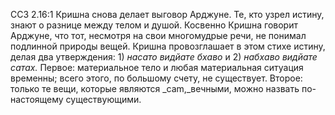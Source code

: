 ССЗ 2.16:1	Кришна снова делает выговор Арджуне. Те, кто узрел истину, знают о разнице между телом и душой. Косвенно Кришна говорит Арджуне, что тот, несмотря на свои многомудрые речи, не понимал подлинной природы вещей. Кришна провозглашает в этом стихе истину, делая два утверждения: 1) _насато видйате бхаво_ и 2) _набхаво видйате сатах._ Первое: материальное тело и любая материальная ситуация временны; всего этого, по большому счету, не существует. Второе: только те вещи, которые являются _cam,_вечными, можно назвать по-настоящему существующими.